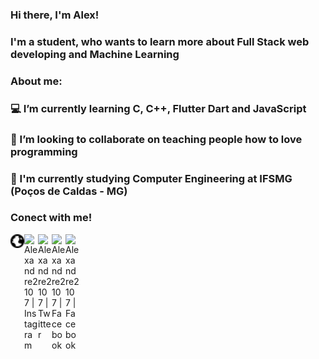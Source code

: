 
### Hi there, I'm Alex!
### I'm a student, who wants to learn more about Full Stack web developing and Machine Learning
### About me:
### 💻 I’m currently learning C, C++, Flutter Dart and JavaScript
### 👯 I’m looking to collaborate on teaching people how to love programming
### 📖 I'm currently studying Computer Engineering at IFSMG (Poços de Caldas - MG)

### Conect with me!

[<img align="left" alt="Alexandre2107.github.io" width="22px" src="https://raw.githubusercontent.com/iconic/open-iconic/master/svg/globe.svg" />][website]
[<img align="left" alt="Alexandre2107 | Instagram" width="22px" src="https://cdn.jsdelivr.net/npm/simple-icons@v3/icons/instagram.svg" />][instagram]
[<img align="left" alt="Alexandre2107 | Twitter" width="22px" src="https://cdn.jsdelivr.net/npm/simple-icons@v3/icons/twitter.svg" />][twitter]
[<img align="left" alt="Alexandre2107 | Facebook" width="22px" src="https://simpleicons.org/icons/facebook.svg" />][facebook]
[<img align="left" alt="Alexandre2107 | Facebook" width="22px" src="https://simpleicons.org/icons/whatsapp.svg" />][whatsapp]

[instagram]: https://www.instagram.com/alexhpr_/
[twitter]: https://twitter.com/AlexdeRolex1
[website]: https://github.com/Alexandre2107
[facebook]: https://www.facebook.com/alexandrehenrique.pereirarodrigues/
[whatsapp]: https://api.whatsapp.com/send?phone=5535999092107



<!--
**Alexandre2107/Alexandre2107** is a ✨ _special_ ✨ repository because its `README.md` (this file) appears on your GitHub profile.


